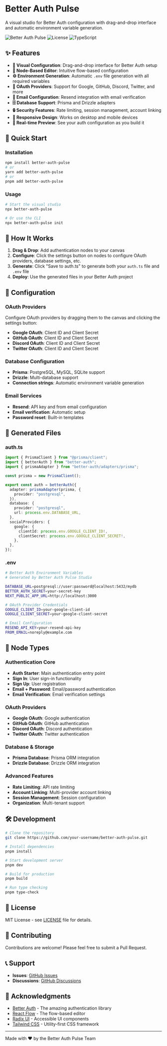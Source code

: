 # Better Auth Pulse

A visual studio for Better Auth configuration with drag-and-drop interface and automatic environment variable generation.

![Better Auth Pulse](https://img.shields.io/badge/version-0.2.0-blue)
![License](https://img.shields.io/badge/license-MIT-green)
![TypeScript](https://img.shields.io/badge/TypeScript-5.0-blue)

## ✨ Features

- **🎨 Visual Configuration**: Drag-and-drop interface for Better Auth setup
- **🔧 Node-Based Editor**: Intuitive flow-based configuration
- **⚙️ Environment Generation**: Automatic `.env` file generation with all required variables
- **🔐 OAuth Providers**: Support for Google, GitHub, Discord, Twitter, and more
- **📧 Email Configuration**: Resend integration with email verification
- **🗄️ Database Support**: Prisma and Drizzle adapters
- **🔒 Security Features**: Rate limiting, session management, account linking
- **📱 Responsive Design**: Works on desktop and mobile devices
- **🎯 Real-time Preview**: See your auth configuration as you build it

## 🚀 Quick Start

### Installation

```bash
npm install better-auth-pulse
# or
yarn add better-auth-pulse
# or
pnpm add better-auth-pulse
```

### Usage

```bash
# Start the visual studio
npx better-auth-pulse

# Or use the CLI
npx better-auth-pulse init
```

## 🎯 How It Works

1. **Drag & Drop**: Add authentication nodes to your canvas
2. **Configure**: Click the settings button on nodes to configure OAuth providers, database settings, etc.
3. **Generate**: Click "Save to auth.ts" to generate both your `auth.ts` file and `.env` file
4. **Deploy**: Use the generated files in your Better Auth project

## 🔧 Configuration

### OAuth Providers

Configure OAuth providers by dragging them to the canvas and clicking the settings button:

- **Google OAuth**: Client ID and Client Secret
- **GitHub OAuth**: Client ID and Client Secret  
- **Discord OAuth**: Client ID and Client Secret
- **Twitter OAuth**: Client ID and Client Secret

### Database Configuration

- **Prisma**: PostgreSQL, MySQL, SQLite support
- **Drizzle**: Multi-database support
- **Connection strings**: Automatic environment variable generation

### Email Services

- **Resend**: API key and from email configuration
- **Email verification**: Automatic setup
- **Password reset**: Built-in templates

## 📁 Generated Files

### auth.ts
```typescript
import { PrismaClient } from "@prisma/client";
import { betterAuth } from "better-auth";
import { prismaAdapter } from "better-auth/adapters/prisma";

const prisma = new PrismaClient();

export const auth = betterAuth({
  adapter: prismaAdapter(prisma, {
    provider: "postgresql",
  }),
  database: {
    provider: "postgresql",
    url: process.env.DATABASE_URL,
  },
  socialProviders: {
    google: {
      clientId: process.env.GOOGLE_CLIENT_ID!,
      clientSecret: process.env.GOOGLE_CLIENT_SECRET!,
    },
  },
});
```

### .env
```bash
# Better Auth Environment Variables
# Generated by Better Auth Pulse Studio

DATABASE_URL=postgresql://user:password@localhost:5432/mydb
BETTER_AUTH_SECRET=your-secret-key
NEXT_PUBLIC_APP_URL=http://localhost:3000

# OAuth Provider Credentials
GOOGLE_CLIENT_ID=your-google-client-id
GOOGLE_CLIENT_SECRET=your-google-client-secret

# Email Configuration
RESEND_API_KEY=your-resend-api-key
FROM_EMAIL=noreply@example.com
```

## 🎨 Node Types

### Authentication Core
- **Auth Starter**: Main authentication entry point
- **Sign In**: User sign-in functionality
- **Sign Up**: User registration
- **Email + Password**: Email/password authentication
- **Email Verification**: Email verification settings

### OAuth Providers
- **Google OAuth**: Google authentication
- **GitHub OAuth**: GitHub authentication
- **Discord OAuth**: Discord authentication
- **Twitter OAuth**: Twitter authentication

### Database & Storage
- **Prisma Database**: Prisma ORM integration
- **Drizzle Database**: Drizzle ORM integration

### Advanced Features
- **Rate Limiting**: API rate limiting
- **Account Linking**: Multi-provider account linking
- **Session Management**: Session configuration
- **Organization**: Multi-tenant support

## 🛠️ Development

```bash
# Clone the repository
git clone https://github.com/your-username/better-auth-pulse.git

# Install dependencies
pnpm install

# Start development server
pnpm dev

# Build for production
pnpm build

# Run type checking
pnpm type-check
```

## 📝 License

MIT License - see [LICENSE](LICENSE) file for details.

## 🤝 Contributing

Contributions are welcome! Please feel free to submit a Pull Request.

## 📞 Support

- **Issues**: [GitHub Issues](https://github.com/your-username/better-auth-pulse/issues)
- **Discussions**: [GitHub Discussions](https://github.com/your-username/better-auth-pulse/discussions)

## 🙏 Acknowledgments

- [Better Auth](https://better-auth.com) - The amazing authentication library
- [React Flow](https://reactflow.dev) - The flow-based editor
- [Radix UI](https://radix-ui.com) - Accessible UI components
- [Tailwind CSS](https://tailwindcss.com) - Utility-first CSS framework

---

Made with ❤️ by the Better Auth Pulse Team